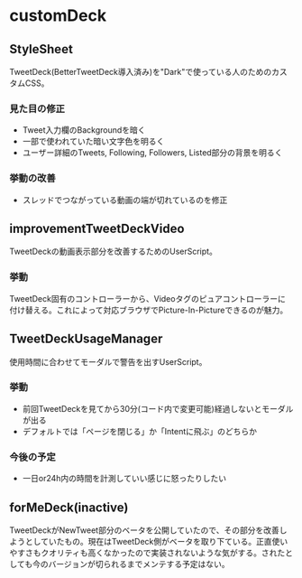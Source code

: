 # customDeck
## StyleSheet
TweetDeck(BetterTweetDeck導入済み)を"Dark"で使っている人のためのカスタムCSS。

### 見た目の修正
- Tweet入力欄のBackgroundを暗く
- 一部で使われていた暗い文字色を明るく
- ユーザー詳細のTweets, Following, Followers, Listed部分の背景を明るく

### 挙動の改善
- スレッドでつながっている動画の端が切れているのを修正

## improvementTweetDeckVideo
TweetDeckの動画表示部分を改善するためのUserScript。

### 挙動
TweetDeck固有のコントローラーから、Videoタグのピュアコントローラーに付け替える。これによって対応ブラウザでPicture-In-Pictureできるのが魅力。

## TweetDeckUsageManager
使用時間に合わせてモーダルで警告を出すUserScript。

### 挙動
- 前回TweetDeckを見てから30分(コード内で変更可能)経過しないとモーダルが出る
- デフォルトでは「ページを閉じる」か「Intentに飛ぶ」のどちらか

### 今後の予定
- 一日or24h内の時間を計測していい感じに怒ったりしたい

## forMeDeck(inactive)
TweetDeckがNewTweet部分のベータを公開していたので、その部分を改善しようとしていたもの。現在はTweetDeck側がベータを取り下ている。正直使いやすさもクオリティも高くなかったので実装されないような気がする。されたとしても今のバージョンが切られるまでメンテする予定はない。
